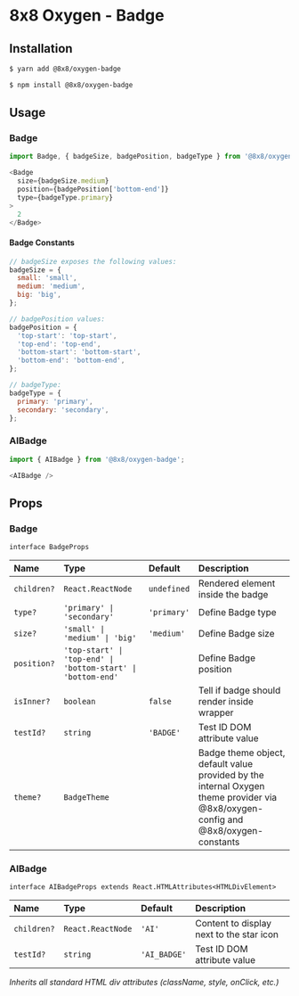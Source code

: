 # 8x8 Oxygen - Badge

## Installation

```sh
$ yarn add @8x8/oxygen-badge
```

```sh
$ npm install @8x8/oxygen-badge
```

## Usage

### Badge

```js
import Badge, { badgeSize, badgePosition, badgeType } from '@8x8/oxygen-badge';
```

```js
<Badge
  size={badgeSize.medium}
  position={badgePosition['bottom-end']}
  type={badgeType.primary}
>
  2
</Badge>
```

#### Badge Constants

```js
// badgeSize exposes the following values:
badgeSize = {
  small: 'small',
  medium: 'medium',
  big: 'big',
};
```

```js
// badgePosition values:
badgePosition = {
  'top-start': 'top-start',
  'top-end': 'top-end',
  'bottom-start': 'bottom-start',
  'bottom-end': 'bottom-end',
};
```

```js
// badgeType:
badgeType = {
  primary: 'primary',
  secondary: 'secondary',
};
```

### AIBadge

```js
import { AIBadge } from '@8x8/oxygen-badge';
```

```js
<AIBadge />
```

## Props

### Badge

`interface BadgeProps`

| Name        | Type                                                              | Default     | Description                                                                                                                         |
| :---------- | :---------------------------------------------------------------- | :---------- | :---------------------------------------------------------------------------------------------------------------------------------- |
| `children?` | `React.ReactNode`                                                 | `undefined` | Rendered element inside the badge                                                                                                   |
| `type?`     | `'primary' \| 'secondary'`                                        | `'primary'` | Define Badge type                                                                                                                   |
| `size?`     | `'small' \| 'medium' \| 'big'`                                    | `'medium'`  | Define Badge size                                                                                                                   |
| `position?` | `'top-start' \| 'top-end' \| 'bottom-start' \| 'bottom-end'`     |             | Define Badge position                                                                                                               |
| `isInner?`  | `boolean`                                                         | `false`     | Tell if badge should render inside wrapper                                                                                          |
| `testId?`   | `string`                                                          | `'BADGE'`   | Test ID DOM attribute value                                                                                                         |
| `theme?`    | `BadgeTheme`                                                      |             | Badge theme object, default value provided by the internal Oxygen theme provider via @8x8/oxygen-config and @8x8/oxygen-constants |

### AIBadge

`interface AIBadgeProps extends React.HTMLAttributes<HTMLDivElement>`

| Name        | Type              | Default      | Description                         |
| :---------- | :---------------- | :----------- | :---------------------------------- |
| `children?` | `React.ReactNode` | `'AI'`       | Content to display next to the star icon |
| `testId?`   | `string`          | `'AI_BADGE'` | Test ID DOM attribute value         |

*Inherits all standard HTML div attributes (className, style, onClick, etc.)*
